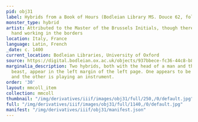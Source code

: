 ```yaml
---
pid: obj31
label: Hybrids from a Book of Hours (Bodleian Library MS. Douce 62, fol. 006v)
monster_type: hybrid
artist: Attributed to the Master of the Brussels Initials, though there is an extra
  hand working in the borders
location: Italy, France
language: Latin, French
_date: c. 1400
current_location: Bodleian Libraries, University of Oxford
source: https://digital.bodleian.ox.ac.uk/objects/937bbece-fc36-44c8-b84e-3c2821c365e3/surfaces/18f7b410-be3c-419f-9ec1-6b3d31b7c8fe/
marginalia_description: Two hybrids, both with the head of a man and the body of a
  beast, appear in the left margin of the left page. One appears to be eating a flower
  and the other is playing an instrument.
order: '30'
layout: mmcoll_item
collection: mmcoll
thumbnail: "/img/derivatives/iiif/images/obj31/full/250,/0/default.jpg"
full: "/img/derivatives/iiif/images/obj31/full/1140,/0/default.jpg"
manifest: "/img/derivatives/iiif/obj31/manifest.json"
---
```

